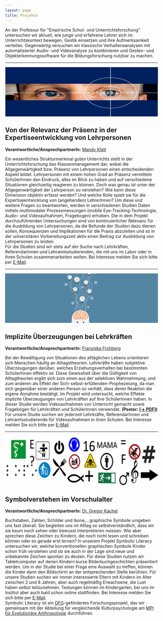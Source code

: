```yaml
---
layout: page
title: Projekte
---
```


An der Professur für "Empirische Schul- und Unterrichtsforschung" untersuchen wir aktuell, wie junge und erfahrene Lehrer sich im Unterrichtskontext bewegen, Gestik einsetzen und ihre Aufmerksamkeit verteilen. Gegenwärtig versuchen wir klassische Verhaltensanalysen mit automatisierter Audio- und Videoanalyse zu kombinieren und Gesten- und Objekterkennungssoftware für die Bildungsforschung nutzbar zu machen.

***

<span class="image fit"><img src="assets/images/pic01.jpg" alt="" /></span>
<article id="Klatt">
<h2>Von der Relevanz der Präsenz in der Expertiseentwicklung von Lehrpersonen</h2>

<p><b>Verantwortliche/AnsprechpartnerIn:</b> <a href="https://empschul-leipzig.github.io/team#Klatt">Mandy Klatt</a></p>

<p>Ein wesentliches Strukturmerkmal guten Unterrichts stellt in der Unterrichtsforschung das Klassenmanagement dar, wobei die Allgegenwärtigkeit bzw. Präsenz von Lehrpersonen einen entscheidenden Aspekt bildet. Lehrpersonen mit einem hohen Grad an Präsenz vermitteln SchülerInnen den Eindruck, alles im Blick zu haben und auf verschiedene Situationen gleichzeitig reagieren zu können. Doch was genau ist unter der Allgegenwärtigkeit der Lehrperson zu verstehen? Wie kann diese Dimension objektiv erfasst werden? Und welche Rolle spielt sie für die Expertiseentwicklung von (angehenden) LehrerInnen? 
Um diese und weitere Fragen zu beantworten, werden in verschiedenen Studien Daten mittels multimodaler Prozessmessungen (mobile Eye-Tracking-Technologie, Audio- und Videoaufnahmen, Fragebogen) erhoben. Die in dem Projekt durchzuführenden Untersuchungen sind von kontinuierlicher Relevanz für die Ausbildung von Lehrpersonen, da die Befunde der Studien dazu dienen sollen, Konsequenzen und Implikationen für die Praxis abzuleiten und so in der universitären Vorbereitungszeit aktiv einen Beitrag zur Ausbildung von Lehrpersonen zu leisten.<br> 
Für die Studien sind wir stets auf der Suche nach Lehrkräften, ReferendarInnen und Lehramtsstudierenden, die mit uns im Labor oder in ihren Schulen zusammenarbeiten wollen. Bei Interesse melden Sie sich bitte per <a href="mailto:mandy.klatt@uni-leipzig.de">E-Mail</a>.</p>
</article>

***
<span class="image fit"><img src="assets/images/pic02.jpg" alt="" /></span>
<article id="Frohberg">
<h2>Implizite Überzeugungen bei Lehrkräften</h2>

<p><b>Verantwortliche/AnsprechpartnerIn:</b> <a href="https://empschul-leipzig.github.io/team#Frohberg">Franziska Frohberg</a></p>

<p>Bei der Bewältigung von Situationen des alltäglichen Lebens orientieren sich Menschen häufig an Alltagstheorien. Lehrkräfte haben subjektive Überzeugungen darüber, welches Erziehungsverhalten bei bestimmten SchülerInnen effektiv ist. Diese Gewissheit über die Gültigkeit von Alltagtheorien ergibt sich zum einen aus der selektiven Wahrnehmung, und zum anderen als Effekt der Sich-selbst-erfüllenden-Prophezeiung, da man sich gegenüber einer anderen Person so verhält, dass deren Reaktion die eigene Annahme bestätigt. Im Projekt wird untersucht, welche Effekte implizite Überzeugungen von Lehrkräften auf Ihre SchülerInnen haben. In dieser Studie werden Videoaufnahmen von Unterricht gemacht sowie Fragebögen für Lehrkräften und SchülerInnen verwendet. <b>(Poster: <a href="/assets/pdfs/Frohberg_Poster_2019_12_02.pdf">[&rarr; PDF]</a>)</b><br> 
Für unsere Studie suchen wir jederzeit Lehrkräfte, ReferendarInnen und Lehramtsstudierende für Videoaufnahmen in ihren Schulen. Bei Interesse melden Sie sich bitte per <a href="mailto:franziska.frohberg@uni-leipzig.de">E-Mail</a>.</p>
</article>

***
<span class="image fit"><img src="assets/images/pic06.jpg" alt="" /></span>
<article id="Kachel">
<h2>Symbolverstehen im Vorschulalter</h2>

<p><b>Verantwortliche/AnsprechpartnerIn:</b> <a href="https://empschul-leipzig.github.io/team#Kachel">Dr. Gregor Kachel</a></p>

<p>Buchstaben, Zahlen, Schilder und Ikone,…graphische Symbole umgeben uns fast überall. Sie begleiten uns im Alltag so selbstverständlich, dass wir sie kaum noch sehen oder bewusst interpretieren müssen. Wie aber sprechen diese Zeichen zu Kindern, die noch nicht lesen und schreiben können oder es gerade erst lernen? In unserem Projekt Symbolic Literacy untersuchen wir, welche konventionellen graphischen Symbole Kinder schon früh verstehen und ob sie auch in der Lage sind neue und unbekannte Zeichen spontan zu deuten. Für diese Studien nutzen wir Tabletcomputer auf denen Kindern kurze Bilderbuchgeschichten präsentiert werden. Um in der Studie bei einer Frage eine Auswahl zu treffen, können die Kinder dann den Bildschirm an der entsprechenden Stelle berühren. Für unsere Studien suchen wir immer interessierte Eltern mit Kindern im Alter zwischen 2 und 8 Jahren, aber auch regelmäßig Erwachsene, die Lust haben selbst teilzunehmen. Testungen können im Kindergarten, bei uns im Institut aber auch bald schon online stattfinden. Bei Interesse melden Sie sich bitte per <a href="mailto:gregor.kachel@uni-leipzig.de">E-Mail</a>.<br>
Symbolic Literacy ist ein <a href="https://www.dfg.de">DFG</a>-gefördertes Forschungsprojekt, das wir gemeinsam mit der Abteilung für vergleichende Kulturpsychologie am <a href="https://www.eva.mpg.de/comparative-cultural-psychology/index.html">MPI für Evolutionäre Anthropologie</a> durchführen.</p>
</article>

